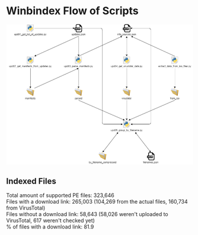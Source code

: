 # Winbindex Flow of Scripts

![winbindex-scripts-flow.png](winbindex-scripts-flow.png)

## Indexed Files

<!--FileStats-->
Total amount of supported PE files: 323,646  
Files with a download link: 265,003 (104,269 from the actual files, 160,734 from VirusTotal)  
Files without a download link: 58,643 (58,026 weren't uploaded to VirusTotal, 617 weren't checked yet)  
% of files with a download link: 81.9  
<!--/FileStats-->
